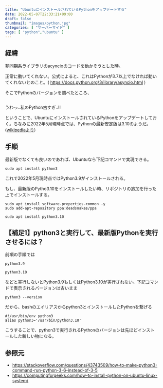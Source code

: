 ```yaml
---
title: "UbuntuにインストールされているPythonをアップデートする"
date: 2022-05-07T22:33:21+09:00
draft: false
thumbnail: "images/python.jpg"
categories: [ "サーバーサイド" ]
tags: [ "python","ubuntu" ]
---
```


## 経緯

非同期系ライブラリのacyncioのコードを動かそうとした時。

正常に動いてくれない。公式によると、これはPythonが3.7以上でなければ動いてくれないとのこと。( https://docs.python.org/3/library/asyncio.html )

そこでPythonのバージョンを調べたところ、

<div class="img-center"><img src="/images/Screenshot from 2022-05-05 22-31-15.png" alt=""></div>

うわっ..私のPython古すぎ..!!

ということで、UbuntuにインストールされているPythonをアップデートしておく。ちなみに2022年5月現時点では、Pythonの最新安定版は3.10のようだ。([wikipediaより](https://en.wikipedia.org/wiki/History_of_Python#Table_of_versions))


## 手順

最新版でなくても良いのであれば、Ubuntuなら下記コマンドで実現できる。

    sudo apt install python3 

これで2022年5月現時点ではPython3.9がインストールされる。

もし、最新版のPytho3.10をインストールしたい時、リポジトリの追加を行った上でインストールする。

    sudo apt install software-properties-common -y
    sudo add-apt-repository ppa:deadsnakes/ppa

    sudo apt install python3.10


## 【補足1】python3と実行して、最新版Pythonを実行させるには？

前項の手順では

    python3.9

    python3.10

などと実行しないとPython3.9もしくはPython3.10が実行されない。下記コマンドで表示されるバージョンは古いまま

    python3 --version

だから、bashのエイリアスからpython3とインストールしたPythonを繋げる

    #!/usr/bin/env python3 
    alias python3='/usr/bin/python3.10' 


こうすることで、python3で実行されるPythonのバージョンは先ほどインストールした新しい物になる。

## 参照元

- https://stackoverflow.com/questions/43743509/how-to-make-python3-command-run-python-3-6-instead-of-3-5
- https://computingforgeeks.com/how-to-install-python-on-ubuntu-linux-system/

